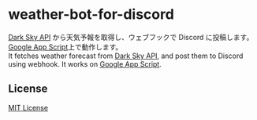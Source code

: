 # weather-bot-for-discord

[Dark Sky API](https://darksky.net/dev) から天気予報を取得し、ウェブフックで
Discord に投稿します。
[Google App Script](https://developers.google.com/apps-script/)上で動作します。\
It fetches weather forecast from [Dark Sky API](https://darksky.net/dev), and
post them to Discord using webhook. It works on
[Google App Script](https://developers.google.com/apps-script/).

## License

[MIT License](LICENSE)
